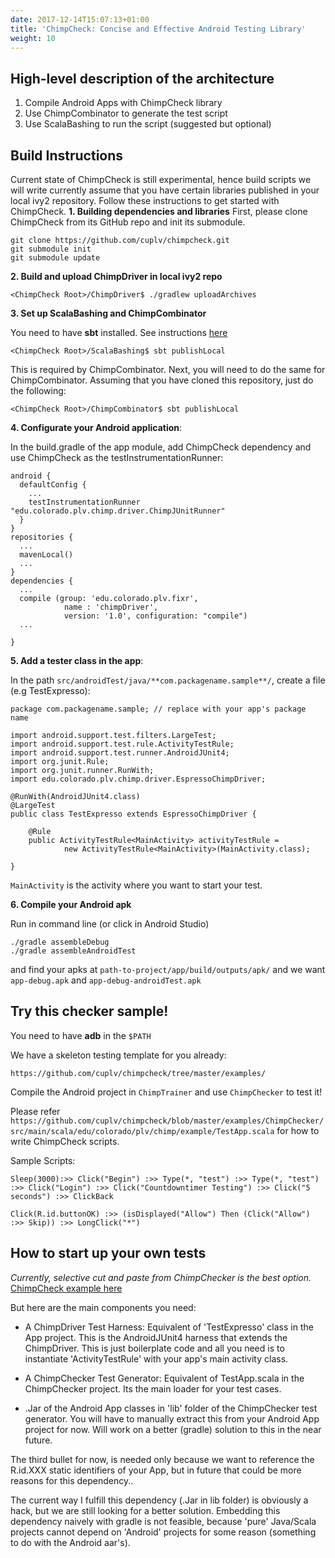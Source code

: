 ```yaml
---
date: 2017-12-14T15:07:13+01:00
title: 'ChimpCheck: Concise and Effective Android Testing Library'
weight: 10 
---
```

## High-level description of the architecture

1. Compile Android Apps with ChimpCheck library
2. Use ChimpCombinator to generate the test script
3. Use ScalaBashing to run the script (suggested but optional)

## Build Instructions

Current state of ChimpCheck is still experimental, hence build scripts we will write currently assume that you have certain libraries published in your local ivy2 repository. Follow these instructions to get started with ChimpCheck.
**1. Building dependencies and libraries**
First, please clone ChimpCheck from its GitHub repo and init its submodule.
```
git clone https://github.com/cuplv/chimpcheck.git
git submodule init
git submodule update
```
**2. Build and upload ChimpDriver in local ivy2 repo**
```
<ChimpCheck Root>/ChimpDriver$ ./gradlew uploadArchives
```
**3. Set up ScalaBashing and ChimpCombinator**

You need to have **sbt** installed. See instructions [here](https://www.scala-sbt.org/1.0/docs/Setup.html)
```
<ChimpCheck Root>/ScalaBashing$ sbt publishLocal
```

This is required by ChimpCombinator. Next, you will need to do the same for ChimpCombinator. Assuming that you have cloned this repository, just do the following:

```
<ChimpCheck Root>/ChimpCombinator$ sbt publishLocal
```

**4. Configurate your Android application**:

  In the build.gradle of the app module, add ChimpCheck dependency and use ChimpCheck as the testInstrumentationRunner:
```
android {
  defaultConfig {
    ...
    testInstrumentationRunner "edu.colorado.plv.chimp.driver.ChimpJUnitRunner" 
  }
}
repositories {
  ...
  mavenLocal()
  ...
}
dependencies {
  ...
  compile (group: 'edu.colorado.plv.fixr',
            name : 'chimpDriver',
            version: '1.0', configuration: "compile")
  ...
    
}
```

**5. Add a tester class in the app**:


In the path `src/androidTest/java/**com.packagename.sample**/`, create a file (e.g TestExpresso):
```
package com.packagename.sample; // replace with your app's package name

import android.support.test.filters.LargeTest;
import android.support.test.rule.ActivityTestRule;
import android.support.test.runner.AndroidJUnit4;
import org.junit.Rule;
import org.junit.runner.RunWith;
import edu.colorado.plv.chimp.driver.EspressoChimpDriver;

@RunWith(AndroidJUnit4.class)
@LargeTest
public class TestExpresso extends EspressoChimpDriver {

    @Rule
    public ActivityTestRule<MainActivity> activityTestRule =
            new ActivityTestRule<MainActivity>(MainActivity.class);

}
```

`MainActivity` is the activity where you want to start your test.


**6. Compile your Android apk**


Run in command line (or click in Android Studio)
```
./gradle assembleDebug
./gradle assembleAndroidTest
```
and find your apks at 
`path-to-project/app/build/outputs/apk/` and we want `app-debug.apk` and `app-debug-androidTest.apk`



## Try this checker sample!
You need to have **adb** in the `$PATH`


We have a skeleton testing template for you already:

```
https://github.com/cuplv/chimpcheck/tree/master/examples/

```

Compile the Android project in `ChimpTrainer` and use `ChimpChecker` to test it!

Please refer ``https://github.com/cuplv/chimpcheck/blob/master/examples/ChimpChecker/src/main/scala/edu/colorado/plv/chimp/example/TestApp.scala`` for how to write ChimpCheck scripts.

Sample Scripts:
```
Sleep(3000):>> Click("Begin") :>> Type(*, "test") :>> Type(*, "test") :>> Click("Login") :>> Click("Countdowntimer Testing") :>> Click("5 seconds") :>> ClickBack

Click(R.id.buttonOK) :>> (isDisplayed("Allow") Then (Click("Allow") :>> Skip)) :>> LongClick("*")
```



## How to start up your own tests

*Currently, selective cut and paste from ChimpChecker is the best option.* 
[ChimpCheck example here](https://github.com/cuplv/chimpcheck/blob/master/examples/ChimpChecker/src/main/scala/edu/colorado/plv/chimp/example/TestApp.scala)

But here are the main components you need:

  * A ChimpDriver Test Harness: Equivalent of 'TestExpresso' class in the App project. This is the AndroidJUnit4 harness that extends the ChimpDriver. This is just boilerplate code and all you need is to instantiate 'ActivityTestRule' with your app's main activity class.

  * A ChimpChecker Test Generator: Equivalent of TestApp.scala in the ChimpChecker project. Its the main loader for your test cases.

  * .Jar of the Android App classes in 'lib' folder of the ChimpChecker test generator. You will have to manually extract this from your Android App project for now. Will work on a better (gradle) solution to this in the near future.

The third bullet for now, is needed only because we want to reference the R.id.XXX static identifiers of your App, but in future that could be more reasons for this dependency..

The current way I fulfill this dependency (.Jar in lib folder) is obviously a hack, but we are still looking for a better solution. Embedding this dependency
naively with gradle is not feasible, because 'pure' Java/Scala projects cannot depend on 'Android' projects for some reason (something to do with the Android aar's). 


